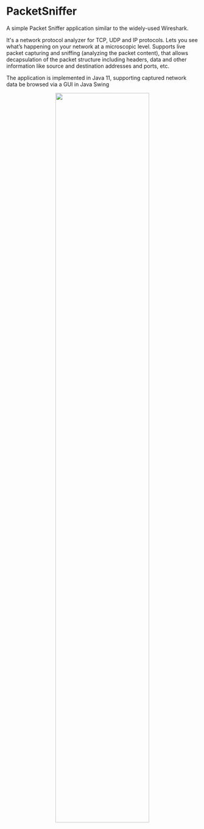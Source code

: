 # PacketSniffer

A simple Packet Sniffer application similar to the widely-used Wireshark.

It's a network protocol analyzer for TCP, UDP and IP protocols. Lets you see what’s happening on your network at a microscopic level. Supports live packet capturing and sniffing (analyzing the packet content), that allows decapsulation of the packet structure including headers, data and other information like source and destination addresses and ports, etc.

The application is implemented in Java 11, supporting captured network data be browsed via a GUI in Java Swing<br/>

<p align="center">
<img src="https://i.imgur.com/OAl72hc.png" width ="70%">
</p>

